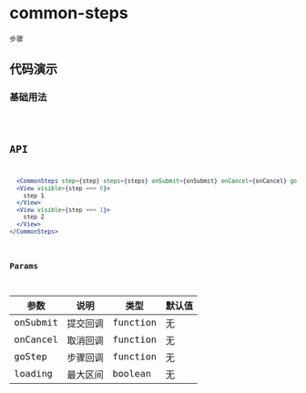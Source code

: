 # common-steps

`步骤`


## 代码演示

### 基础用法
<code src="./common-steps-use" />


## API
```jsx | pure
  <CommonSteps step={step} steps={steps} onSubmit={onSubmit} onCancel={onCancel} goStep={goStep} loading={false} colProps={{ span: 24, offset: 0 }}>
  <View visible={step === 0}>
    step 1
  </View>
  <View visible={step === 1}>
    step 2
  </View>
</CommonSteps>
```


### Params
| 参数     | 说明     | 类型     | 默认值 |
| -------- | -------- | -------- | ------ |
| onSubmit | 提交回调 | function | 无     |
| onCancel | 取消回调 | function | 无     |
| goStep   | 步骤回调 | function | 无     |
| loading  | 最大区间 | boolean  | 无     |

